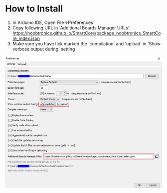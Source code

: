# How to Install

1) In Arduino IDE, Open File->Preferences
2) Copy following URL in 'Additional Boards Manager URLs':
https://noobtronics.github.io/SmartCore/package_noobtronics_SmartCore_index.json
3) Make sure you have tick marked the 'compilation' and 'upload' in 'Show verbose output during' setting

![](https://raw.githubusercontent.com/noobtronics/SmartCore/master/images/guide/Preferences.jpg?s=100)

